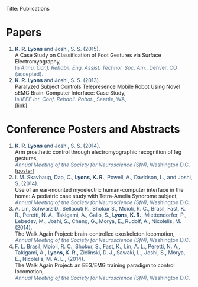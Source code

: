 Title: Publications

# Papers

<ol>

<li>
<font color="#244668">
<strong>K. R. Lyons</strong> and Joshi, S. S.
(2015).
</font>
<br>
A Case Study on Classification of Foot Gestures via Surface
Electromyography,
<br>
<font color="#536f8b">
In <i>Annu. Conf. Rehabil. Eng. Assist. Technol. Soc. Am.</i>,
Denver, CO (accepted).
</font>
</li>

<li>
<font color="#244668">
<strong>K. R. Lyons</strong> and Joshi, S. S.
(2013).
</font>
<br>
Paralyzed Subject Controls Telepresence Mobile Robot Using Novel sEMG
Brain-Computer Interface: Case Study,
<br>
<font color="#536f8b">
In <i>IEEE Int. Conf. Rehabil. Robot.</i>,
Seattle, WA,
</font>
<br>
<a href="http://dx.doi.org/10.1109/ICORR.2013.6650428">[link]</a>
</li>

</ol>


# Conference Posters and Abstracts

<ol>

<li>
<font color="#244668">
<strong>K. R. Lyons</strong> and Joshi, S. S.
(2014).
</font>
<br>
Arm prosthetic control through electromyographic recognition of leg
gestures,
<br>
<font color="#536f8b">
<i>Annual Meeting of the Society for Neuroscience (SfN)</i>,
Washington D.C.
</font>
<br>
<a href="https://bitbucket.org/ixjlyons/sfn2014-poster/downloads/sfn2014-final.pdf">[poster]</a>
</li>

<li>
<font color="#244668">
I. M. Skavhaug, Dao, C., <strong>Lyons, K. R.</strong>, Powell, A.,
Davidson, L., and Joshi, S.
(2014).
</font>
<br>
Use of an ear-mounted myoelectric human-computer interface in the home: A
pediatric case study with Tetra-Amelia Syndrome subject,
<br>
<font color="#536f8b">
<i>Annual Meeting of the Society for Neuroscience (SfN)</i>,
Washington D.C.
</font>
</li>

<li>
<font color="#244668">
A. Lin, Schwarz D., Sellaouti R., Shokur S., Moioli, R. C., Brasil, Fast,
K. R., Peretti, N. A., Takigami, A., Gallo, S., <strong>Lyons, K. R.</strong>,
Miettendorfer, P., Lebedev, M., Joshi, S., Cheng, G., Morya, E., Rudolf, A.,
Nicolelis, M.
(2014).
</font>
<br>
The Walk Again Project: brain-controlled exoskeleton locomotion,
<br>
<font color="#536f8b">
<i>Annual Meeting of the Society for Neuroscience (SfN)</i>,
Washington D.C.
</font>
</li>

<li>
<font color="#244668">
F. L. Brasil, Moioli, R. C., Shokur, S., Fast, K., Lin, A. L., Peretti, N. A.,
Takigami, A., <strong>Lyons, K. R.</strong>, Zielinski, D. J., Sawaki, L.,
Joshi, S., Morya, E., Nicolelis, M. A. L.,
(2014).
</font>
<br>
The Walk Again Project: an EEG/EMG training paradigm to control locomotion,
<br>
<font color="#536f8b">
<i>Annual Meeting of the Society for Neuroscience (SfN)</i>,
Washington D.C.
</font>
</li>

<ol>
